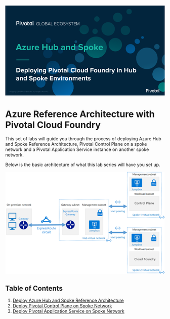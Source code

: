 ![](images/index.png)

# Azure Reference Architecture with Pivotal Cloud Foundry

This set of labs will guide you through the process of deploying Azure Hub and Spoke Reference Architecture, Pivotal Control Plane on a spoke network and a Pivotal Application Service instance on another spoke network.

Below is the basic architecture of what this lab series will have you set up.

![](hub-spoke/images/hub-and-spoke-pcf.png)

## Table of Contents

1. [Deploy Azure Hub and Spoke Reference Architecture](hub-spoke)
1. [Deploy Pivotal Control Plane on Spoke Network](control-plane)
1. [Deploy Pivotal Application Service on Spoke Network](pas)
